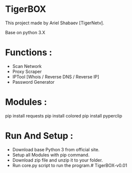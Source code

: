 # TigerBOX
This project made by Ariel Shabaev [TigerNetv].

Base on python 3.X

# Functions :

 * Scan Network
 * Proxy Scraper
 * IPTool [Whois / Reverse DNS / Reverse IP]
* Password Generator


# Modules :

pip install requests
pip install colored
pip install pyperclip

 # Run And Setup :
 * Download base Python 3 from official site.
 * Setup all Modules with pip command.
 * Download zip file and unzip it to your folder.
 * Run core.py script to run the program.# TigerBOX-v0.01
